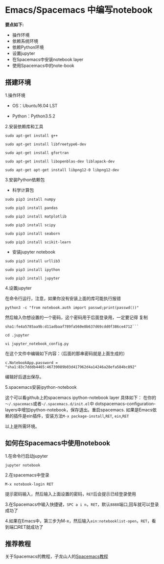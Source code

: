 # Emacs/Spacemacs 中编写notebook
**要点如下:**

- 操作环境
- 依赖系统环境
- 依赖Python环境
- 设置jupyter
- 在Spacemacs中安装notebook layer
- 使用Spacemacs中的note-book

## 搭建环境

1.操作环境

- OS：Ubuntu16.04 LST

- Python：Python3.5.2

2.安装依赖库和工具
```
sudo apt-get install g++

sudo apt-get install libfreetype6-dev

sudo apt-get install gfortran

sudo apt-get install libopenblas-dev liblapack-dev

sudo apt-get apt-get install libpng12-0 libpng12-dev
```
3.安装Python依赖包

- 科学计算包
```
sudo pip3 install numpy

sudo pip3 install pandas

sudo pip3 install matplotlib

sudo pip3 install scipy

sudo pip3 install seaborn

sudo pip3 install scikit-learn
```
- 安装jupyter notebook
```
sudo pip3 install urllib3

sudo pip3 install ipython

sudo pip3 install jupyter
```
4.设置jupyter

在命令行运行，注意，如果你没有安装上面的库可能执行报错
```
python3 -c "from notebook.auth import passwd;print(passwd())"
```

然后输入你想设置的一个密码，这个密码用于后面登录用，一定要记得
复制
```
sha1:fe4a5785aa9b:d11adbaaf789fa560e8b637d69cdd0f386ce4712```
```

```
cd .jupyter

vi jupyter_notebook_config.py
```

在这个文件中编辑如下内容：（后面的那串密码就是上面生成的）
```
c.NotebookApp.password = "sha1:83c7dddb4465:46739089b03d417962d4a14246a28efa584bc892"
```
编辑好后退出保存。

5.spacemacs安装ipython-notebook 

这个可以看github上的spacemacs ipython-notebook layer
具体如下：
在你的```～/.spacemacs```或者```~/.spacemacs.d/init.el```中 dotspacemacs-configuration-layers中增加ipython-notebook，保存退出。重启spacemacs.
如果是Emacs依赖的插件是ein插件，安装方法```M-x package-install```,```RET```, ```ein```,```RET```

以上是所需环境。

## 如何在Spacemacs中使用notebook

1.在命令行启动jupyter
```
jupyter notebook
```
2.在spacemacs中登录
```
M-x notebook-login RET
```
提示密码输入，然后输入上面设置的密码，```RET```后会提示已经登录使用

3.在Spacemacs中输入快捷键，```SPC a i n```，```RET```，默认```8888```端口,回车就可以登录成功了

4.如果在Emacs中，第三步为M-x，然后输入```ein:notebooklist-open```，```RET```，看到端口RET就成功了

## 推荐教程

关于Spacemacs的教程，子龙山人的[Spacemacs教程](https://github.com/emacs-china/Spacemacs-rocks)
